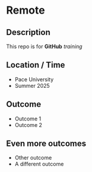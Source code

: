 # Remote

## Description

This repo is for **GitHub** *training*

## Location / Time

* Pace University
* Summer 2025

## Outcome

* Outcome 1
* Outcome 2

## Even more outcomes

* Other outcome 
* A different outcome